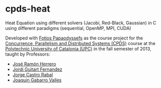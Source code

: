 cpds-heat
=========

Heat Equation using different solvers (Jacobi, Red-Black, Gaussian) in C using different paradigms (sequential, OpenMP, MPI, CUDA)

Developed with [Fotios Papaodyssefs](https://www.linkedin.com/in/fotiospapaodyssefs/) as the course project for the [Concurrence, Parallelism and Distributed Systems (CPDS)](https://www.fib.upc.edu/en/studies/masters/master-innovation-and-research-informatics/curriculum/syllabus/CPDS-MIRI) course at the [Polytechnic University of Catalonia (UPC)](https://www.upc.edu/ca) in the fall semester of 2013, taught by Professors:
- [José Ramón Herrero](http://people.ac.upc.edu/josepr/)
- [Jordi Guitart Fernandez](https://www.bsc.es/guitart-fernandez-jordi)
- [Jorge Castro Rabal](https://futur.upc.edu/JorgeCastroRabal)
- [Joaquin Gabarro Valles](https://futur.upc.edu/JoaquinGabarroValles)
